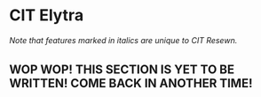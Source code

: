 # CIT Elytra
<h6>Note that features marked in <em>italics</em> are unique to CIT Resewn.</h6>

## WOP WOP! THIS SECTION IS YET TO BE WRITTEN! COME BACK IN ANOTHER TIME!